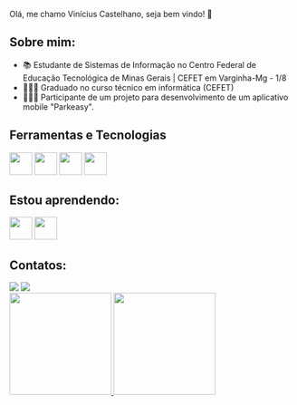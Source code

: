 Olá, me chamo Vinícius Castelhano, seja bem vindo! 👋


## Sobre mim:

- 📚 Estudante de Sistemas de Informação no Centro Federal de Educação Tecnológica de Minas Gerais | CEFET em Varginha-Mg - 1/8
- 👨🏻‍🎓  Graduado no curso técnico em informática (CEFET)
- 👨🏻‍💻 Participante de um projeto para desenvolvimento de um aplicativo mobile "Parkeasy".

## Ferramentas e Tecnologias

<img loading="lazy" src="https://cdn.jsdelivr.net/gh/devicons/devicon@latest/icons/html5/html5-original.svg" width="40" height="40"/> <img loading="lazy" src="https://cdn.jsdelivr.net/gh/devicons/devicon@latest/icons/typescript/typescript-original.svg" width="40" height="40"/> <img loading="lazy" src="https://cdn.jsdelivr.net/gh/devicons/devicon@latest/icons/javascript/javascript-original.svg" width="40" height="40"/> <img loading="lazy" src="https://cdn.jsdelivr.net/gh/devicons/devicon@latest/icons/php/php-original.svg" width="40" height="40"/>
          


## Estou aprendendo:
<img loading="lazy" src="https://cdn.jsdelivr.net/gh/devicons/devicon@latest/icons/c/c-original.svg" width="40" height="40"/> <img loading="lazy" src="https://cdn.jsdelivr.net/gh/devicons/devicon@latest/icons/python/python-original.svg" width="40" height="40"/>


## Contatos:

<div>
<a href="https://instagram.com/vini.castelhano" target="_blank"><img loading="lazy" src="https://img.shields.io/badge/-Instagram-%23E4405F?style=for-the-badge&logo=instagram&logoColor=white" target="_blank"></a>
<a href = "mailto:contato@vini08.mantovani@gmail.com"><img loading="lazy" src="https://img.shields.io/badge/Gmail-D14836?style=for-the-badge&logo=gmail&logoColor=white" target="_blank"></a>

<div>
<a href="https://github.com/Vinicin735x">
<img loading="lazy" height="180em" src="https://github-readme-stats.vercel.app/api/top-langs/?username=Vinicin735x&layout=compact&langs_count=7&theme=dracula"/>
<img loading="lazy" height="180em" src="https://github-readme-stats.vercel.app/api?username=Vinicin735x&show_icons=true&theme=dracula&include_all_commits=true&count_private=true"/>
</div>
          
          
          
          

    
          
